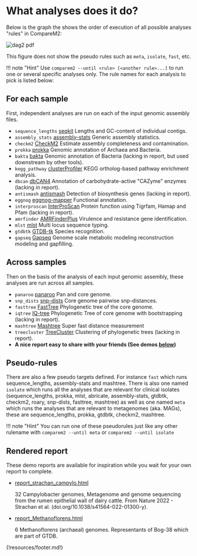 

# What analyses does it do?

Below is the graph the shows the order of execution of all possible analyses "rules" in CompareM2:


![dag2 pdf](https://github.com/user-attachments/assets/855674a4-d80b-4892-8b14-5d87ad7de86b)


This figure does not show the pseudo rules such as `meta`, `isolate`, `fast`, etc.


!!! note "Hint"
    Use `comparem2 --until <rule> [<another rule>...]` to run one or several specific analyses only. The rule names for each analysis to pick is listed below:

## For each sample

First, independent analyses are run on each of the input genomic assembly files.

  - `sequence_lengths` [seqkit](https://bioinf.shenwei.me/seqkit/usage/) Lengths and GC-content of individual contigs.
  - `assembly_stats` [assembly-stats](https://github.com/sanger-pathogens/assembly-stats) Generic assembly statistics.
  - `checkm2` [CheckM2](https://github.com/chklovski/CheckM2/) Estimate assembly completeness and contamination.
  - `prokka` [prokka](https://github.com/tseemann/prokka) Genomic annotation of Archaea and Bacteria. 
  - `bakta` [bakta](https://github.com/oschwengers/bakta) Genomic annotation of Bacteria (lacking in report, but used downstream by other tools).
  - `kegg_pathway` [clusterProfiler](https://yulab-smu.top/biomedical-knowledge-mining-book/) KEGG ortholog-based pathway enrichment analysis.
  - `dbcan` [dbCAN4](https://github.com/linnabrown/run_dbcan) Annotation of carbohydrate-active "CAZyme" enzymes (lacking in report).
  - `antismash` [antismash](https://docs.antismash.secondarymetabolites.org/) Detection of biosynthesis genes (lacking in report).
  - `eggnog` [eggnog-mapper](https://github.com/eggnogdb/eggnog-mapper/) Functional annotation.
  - `interproscan` [InterProScan](https://github.com/ebi-pf-team/interproscan) Protein function using Tigrfam, Hamap and Pfam (lacking in report).
  - `amrfinder` [AMRFinderPlus](https://github.com/ncbi/amr/) Virulence and resistance gene identification.
  - `mlst` [mlst](https://github.com/tseemann/mlst) Multi locus sequence typing.
  - `gtdbtk` [GTDB-tk](https://ecogenomics.github.io/GTDBTk/) Species recognition.
  - `gapseq` [Gapseq](https://gapseq.readthedocs.io/en/latest/) Genome scale metabolic modeling reconstruction modeling and gapfilling.
  

## Across samples

Then on the basis of the analysis of each input genomic assembly, these analyses are run across all samples.

  - `panaroo` [panaroo](https://github.com/gtonkinhill/panaroo) Pan and core genome.
  - `snp_dists` [snp-dists](https://github.com/tseemann/snp-dists) Core genome pairwise snp-distances.
  - `fasttree` [FastTree](http://www.microbesonline.org/fasttree/) Phylogenetic tree of the core genome.
  - `iqtree` [IQ-tree](http://www.iqtree.org/) Phylogenetic Tree of core genome with bootstrapping (lacking in report).
  - `mashtree` [Mashtree](https://github.com/lskatz/mashtree) Super fast distance measurement
  - `treecluster` [TreeCluster](https://github.com/niemasd/TreeCluster) Clustering of phylogenetic trees (lacking in report).
  - **A nice report easy to share with your friends (See demos [below](https://comparem2.readthedocs.io/en/latest/30%20what%20analyses%20does%20it%20do/#rendered-report))**


## Pseudo-rules

There are also a few pseudo targets defined. For instance `fast` which runs sequence_lengths, assembly-stats and mashtree. There is also one named `isolate` which runs all the analyses that are relevant for clinical isolates (sequence_lengths, prokka, mlst, abricate, assembly-stats, gtdbtk, checkm2, roary, snp-dists, fasttree, mashtree) as well as one named `meta` which runs the analyses that are relevant to metagenomes (aka. MAGs), these are sequence_lengths, prokka, gtdbtk, checkm2, mashtree.


!!! note "Hint"
    You can run one of these pseudorules just like any other rulename with `comparem2 --until meta` or `comparem2 --until isolate`



## Rendered report

These demo reports are available for inspiration while you wait for your own report to complete.

  - [report_strachan_campylo.html](https://github.com/cmkobel/comparem2/raw/master/tests/strachan_campylo/report_strachan_campylo.html.zip)

    32 Campylobacter genomes, Metagenome and genome sequencing from the rumen epithelial wall of dairy cattle. From Nature 2022 - Strachan et al. (doi.<nolink />org/10.1038/s41564-022-01300-y).
    
  - [report_Methanoflorens.html](https://github.com/cmkobel/comparem2/raw/master/tests/Methanoflorens/report_Methanoflorens.html.zip)
  
    6 Methanoflorens (archaeal) genomes. Representants of Bog-38 which are part of GTDB.
    




{!resources/footer.md!}
